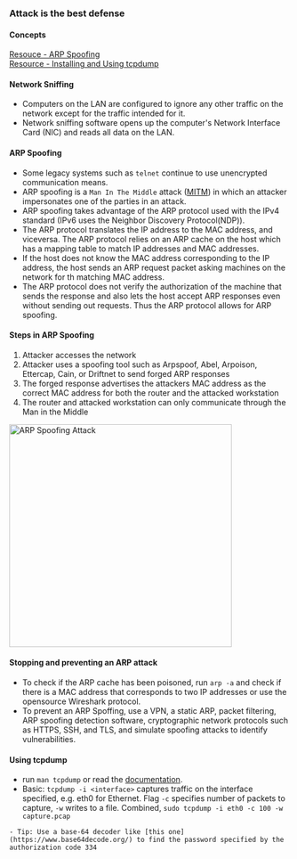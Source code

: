 ### Attack is the best defense

#### Concepts
[Resouce - ARP Spoofing](https://www.imperva.com/learn/application-security/arp-spoofing/)  
[Resource - Installing and Using tcpdump](https://www.hugeserver.com/kb/install-use-tcpdump-capture-packets/)  
  
#### Network Sniffing
- Computers on the LAN are configured to ignore any other traffic on the network except for the traffic intended for it.
- Network sniffing software opens up the computer's Network Interface Card (NIC) and reads all data on the LAN.

#### ARP Spoofing  
- Some legacy systems such as ```telnet``` continue to use unencrypted communication means.
- ARP spoofing is a ```Man In The Middle``` attack ([MITM](https://www.imperva.com/learn/application-security/man-in-the-middle-attack-mitm/)) in which an attacker impersonates one of the parties in an attack. 
- ARP spoofing takes advantage of the ARP protocol used with the IPv4 standard (IPv6 uses the Neighbor Discovery Protocol(NDP)).
- The ARP protocol translates the IP address to the MAC address, and viceversa. The ARP protocol relies on an ARP cache on the host which has a mapping table to match IP addresses and MAC addresses.
- If the host does not know the MAC address corresponding to the IP address, the host sends an ARP request packet asking machines on the network for th matching MAC address.
- The ARP protocol does not verify the authorization of the machine that sends the response and also lets the host accept ARP responses even without sending out requests. Thus the ARP protocol allows for ARP spoofing.

#### Steps in ARP Spoofing
<ol type="1">
    <li>Attacker accesses the network</li>
    <li>Attacker uses a spoofing tool such as Arpspoof, Abel, Arpoison, Ettercap, Cain, or Driftnet to send forged ARP responses</li>
    <li>The forged response advertises the attackers MAC address as the correct MAC address for both the router and the attacked workstation</li>
    <li>The router and attacked workstation can only communicate through the Man in the Middle</li>
</ol>
<img src="https://www.imperva.com/learn/wp-content/uploads/sites/13/2020/03/thumbnail_he-ARP-spoofing-attacker-pretends-to-be-both-sides-of-a-network-communication-channel.jpg" alt="ARP Spoofing Attack" width="400" height="400"/>

#### Stopping and preventing an ARP attack
- To check if the ARP cache has been poisoned, run ```arp -a``` and check if there is a MAC address that corresponds to two IP addresses or use the opensource Wireshark protocol.
- To prevent an ARP Spoffing, use a VPN, a static ARP, packet filtering, ARP spoofing detection software, cryptographic network protocols such as HTTPS, SSH, and TLS, and simulate spoofing attacks to identify vulnerabilities. 

#### Using tcpdump
- run ```man tcpdump``` or read the [documentation](https://www.hugeserver.com/kb/install-use-tcpdump-capture-packets/). 
- Basic: ```tcpdump -i <interface>``` captures traffic on the interface specified, e.g. eth0 for Ethernet. Flag ```-c``` specifies number of packets to capture, ```-w``` writes to a file. Combined, ```sudo tcpdump -i eth0 -c 100 -w capture.pcap```
```
- Tip: Use a base-64 decoder like [this one](https://www.base64decode.org/) to find the password specified by the authorization code 334
```

#### 
